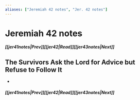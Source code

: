 ```yaml
---
aliases: ["Jeremiah 42 notes", "Jer. 42 notes"]
---
```

# Jeremiah 42 notes
##### <span class=arrow-left></span>[[jer41notes|Prev]]<span class=navigation-separator></span>[[jer42|Read]]<span class=navigation-separator></span>[[jer43notes|Next]]<span class=arrow-right></span>
## The Survivors Ask the Lord for Advice but Refuse to Follow It
- 
##### <span class=arrow-left></span>[[jer41notes|Prev]]<span class=navigation-separator></span>[[jer42|Read]]<span class=navigation-separator></span>[[jer43notes|Next]]<span class=arrow-right></span>